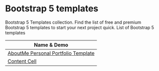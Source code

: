 # Bootstrap 5 templates
Bootstrap 5 Templates collection. Find the list of free and premium Bootstrap 5 templates to start your next project quick.
List of Bootstrap 5 templates

| Name & Demo  
| -------------  
| [AboutMe Personal Portfolio Template]([https://www.google.com](https://easetemplate.com/downloads/about-me-personal-portfolio-website-template/)https://easetemplate.com/downloads/about-me-personal-portfolio-website-template/)   
| [Content Cell](https://easetemplate.com/downloads/about-me-personal-portfolio-website-template/)
